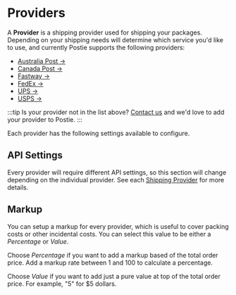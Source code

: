 # Providers
A **Provider** is a shipping provider used for shipping your packages. Depending on your shipping needs will determine which service you'd like to use, and currently Postie supports the following providers:

- [Australia Post →](docs:shipping-providers/australia-post)
- [Canada Post →](docs:shipping-providers/canada-post)
- [Fastway →](docs:shipping-providers/fastway)
- [FedEx →](docs:shipping-providers/fed-ex)
- [UPS →](docs:shipping-providers/ups)
- [USPS →](docs:shipping-providers/usps)

:::tip
Is your provider not in the list above? [Contact us](/contact) and we'd love to add your provider to Postie.
:::

Each provider has the following settings available to configure.

## API Settings
Every provider will require different API settings, so this section will change depending on the individual provider. See each [Shipping Provider](docs:shipping-providers) for more details.

## Markup
You can setup a markup for every provider, which is useful to cover packing costs or other incidental costs. You can select this value to be either a _Percentage_ or _Value_.

Choose _Percentage_ if you want to add a markup based of the total order price. Add a markup rate between 1 and 100 to calculate a percentage.

Choose _Value_ if you want to add just a pure value at top of the total order price. For example, "5" for $5 dollars.